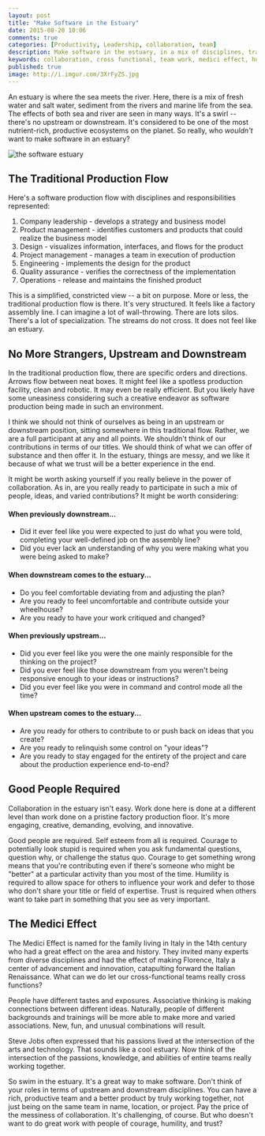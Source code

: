 ```yaml
---
layout: post
title: "Make Software in the Estuary"
date: 2015-08-20 10:06
comments: true
categories: [Productivity, Leadership, collaboration, team]
description: Make software in the estuary, in a mix of disciplines, training, and collaboration
keywords: collaboration, cross functional, team work, medici effect, humility, productivity
published: true
image: http://i.imgur.com/3XrFyZS.jpg
---
```


An estuary is where the sea meets the river.  Here, there is a mix of fresh water and salt water, sediment from the rivers and marine life from the sea.  The effects of both sea and river are seen in many ways.  It's a swirl -- there's no upstream or downstream.  It's considered to be one of the most nutrient-rich, productive ecosystems on the planet.  So really, who *wouldn't* want to make software in an estuary?

![the software estuary](http://i.imgur.com/3XrFyZS.jpg)

<!--more-->

## The Traditional Production Flow

Here's a software production flow with disciplines and responsibilities represented:

1. Company leadership - develops a strategy and business model
2. Product management - identifies customers and products that could realize the business model
3. Design - visualizes information, interfaces, and flows for the product
4. Project management - manages a team in execution of production
5. Engineering - implements the design for the product
6. Quality assurance - verifies the correctness of the implementation
7. Operations - release and maintains the finished product

This is a simplified, constricted view -- a bit on purpose.  More or less, the traditional production flow is there.  It's very structured.  It feels like a factory assembly line.  I can imagine a lot of wall-throwing.  There are lots silos.  There's a lot of specialization.  The streams do not cross.  It does not feel like an estuary.

## No More Strangers, Upstream and Downstream

In the traditional production flow, there are specific orders and directions.  Arrows flow between neat boxes.  It might feel like a spotless production facility, clean and robotic.  It may even be really efficient.  But you likely have some uneasiness considering such a creative endeavor as software production being made in such an environment.

I think we should not think of ourselves as being in an upstream or downstream position, sitting somewhere in this traditional flow.  Rather, we are a full participant at any and all points.  We shouldn't think of our contributions in terms of our titles.  We should think of what we can offer of substance and then offer it.  In the estuary, things are messy, and we like it because of what we trust will be a better experience in the end.

It might be worth asking yourself if you really believe in the power of collaboration.  As in, are you really ready to participate in such a mix of people, ideas, and varied contributions?  It might be worth considering:

#### When previously downstream...

- Did it ever feel like you were expected to just do what you were told, completing your well-defined job on the assembly line?
- Did you ever lack an understanding of why you were making what you were being asked to make?

#### When downstream comes to the estuary...

- Do you feel comfortable deviating from and adjusting the plan?
- Are you ready to feel uncomfortable and contribute outside your wheelhouse?
- Are you ready to have your work critiqued and changed?

#### When previously upstream...

- Did you ever feel like you were the one mainly responsible for the thinking on the project?
- Did you ever feel like those downstream from you weren't being responsive enough to your ideas or instructions?
- Did you ever feel like you were in command and control mode all the time?

#### When upstream comes to the estuary...

- Are you ready for others to contribute to or push back on ideas that you create?
- Are you ready to relinquish some control on "your ideas"?
- Are you ready to stay engaged for the entirety of the project and care about the production experience end-to-end?

## Good People Required

Collaboration in the estuary isn't easy.  Work done here is done at a different level than work done on a pristine factory production floor.  It's more engaging, creative, demanding, evolving, and innovative.

Good people are required.  Self esteem from all is required.  Courage to potentially look stupid is required when you ask fundamental questions, question why, or challenge the status quo.  Courage to get something wrong means that you're contributing even if there's someone who might be "better" at a particular activity than you most of the time.  Humility is required to allow space for others to influence your work and defer to those who don't share your title or field of expertise.  Trust is required when others want to take part in something that you see as very important.

## The Medici Effect

The Medici Effect is named for the family living in Italy in the 14th century who had a great effect on the area and history.  They invited many experts from diverse disciplines and had the effect of making Florence, Italy a center of advancement and innovation, catapulting forward the Italian Renaissance.  What can we do let our cross-functional teams really cross functions?

People have different tastes and exposures.  Associative thinking is making connections between different ideas.  Naturally, people of different backgrounds and trainings will be more able to make more and varied associations.  New, fun, and unusual combinations will result.

Steve Jobs often expressed that his passions lived at the intersection of the arts and technology.  That sounds like a cool estuary.  Now think of the intersection of the passions, knowledge, and abilities of entire teams really working together.

So swim in the estuary.  It's a great way to make software.  Don't think of your roles in terms of upstream and downstream disciplines.  You can have a rich, productive team and a better product by truly working together, not just being on the same team in name, location, or project.  Pay the price of the messiness of collaboration.  It's challenging, of course.  But who doesn't want to do great work with people of courage, humility, and trust?